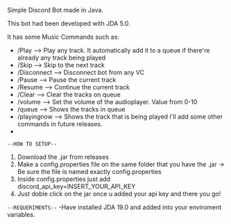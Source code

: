 Simple Discord Bot made in Java. 

This bot had been developed with JDA 5.0.

It has some Music Commands such as:
* /Play <url> --> Play any track. It automatically add it to a queue if there're already any track being played
* /Skip --> Skip to the next track
* /Disconnect --> Disconnect bot from any VC
* /Pause --> Pause the current track
* /Resume --> Continue the current track
* /Clear --> Clear the tracks on queue
* /volume <Int Value> --> Set the volume of the audioplayer. Value from 0-10
* /queue --> Shows the tracks in queue
* /playingnow --> Shows the track that is being played
I'll add some other commands in future releases. 
* 

`--HOW TO SETUP--`
1. Download the .jar from releases 
2. Make a config.properties file on the same folder that you have the .jar -> Be sure the file is named exactly config.properties 
3. Inside config.properties just add discord_api_key=INSERT_YOUR_API_KEY 
4. Just doble click on the jar once u added your api key and there you go!

`--REQUERIMENTS--`
-Have installed JDA 19.0 and added into your enviroment variables.